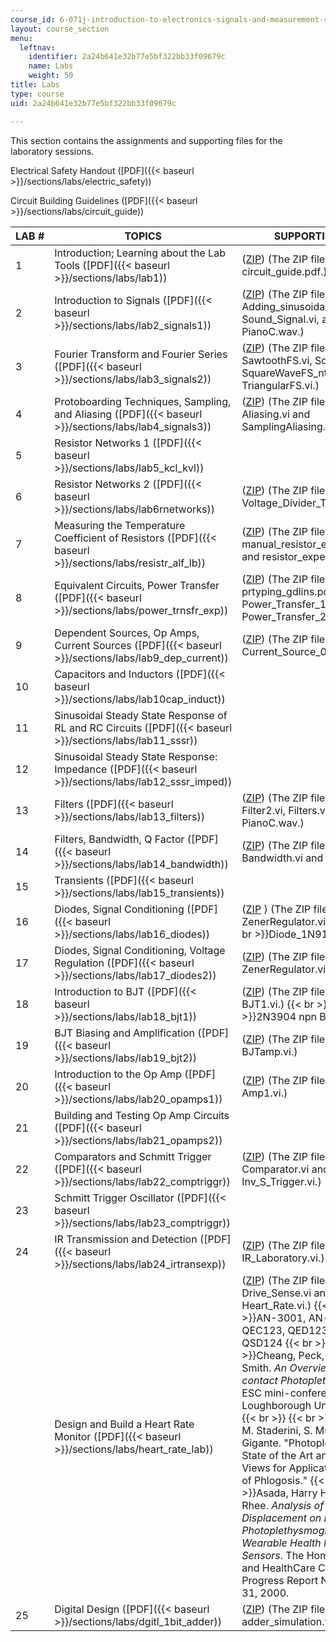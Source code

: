```yaml
---
course_id: 6-071j-introduction-to-electronics-signals-and-measurement-spring-2006
layout: course_section
menu:
  leftnav:
    identifier: 2a24b641e32b77e5bf322bb33f09679c
    name: Labs
    weight: 50
title: Labs
type: course
uid: 2a24b641e32b77e5bf322bb33f09679c

---
```


This section contains the assignments and supporting files for the laboratory sessions.

Electrical Safety Handout ([PDF]({{< baseurl >}}/sections/labs/electric_safety))

Circuit Building Guidelines ([PDF]({{< baseurl >}}/sections/labs/circuit_guide))

| LAB # | TOPICS | SUPPORTING FILES |
| --- | --- | --- |
| 1 | Introduction; Learning about the Lab Tools ([PDF]({{< baseurl >}}/sections/labs/lab1)) | ([ZIP](/coursemedia/6-071j-introduction-to-electronics-signals-and-measurement-spring-2006/98f97cd36e2474d4c85140c65af8b85e_lab1.zip)) (The ZIP file contains: circuit\_guide.pdf.) |
| 2 | Introduction to Signals ([PDF]({{< baseurl >}}/sections/labs/lab2_signals1)) | ([ZIP](/coursemedia/6-071j-introduction-to-electronics-signals-and-measurement-spring-2006/a1c7fb1a43d2c9e658849695089d8d29_lab2.zip)) (The ZIP file contains: Adding\_sinusoidal\_signals.vi, Sound\_Signal.vi, and PianoC.wav.) |
| 3 | Fourier Transform and Fourier Series ([PDF]({{< baseurl >}}/sections/labs/lab3_signals2)) | ([ZIP](/coursemedia/6-071j-introduction-to-electronics-signals-and-measurement-spring-2006/33092378b963a69c9ab36c92e78f2d23_lab3.zip)) (The ZIP file contains: SawtoothFS.vi, SquareWaveFS.vi, SquareWaveFS\_nterms.vi, and TriangularFS.vi.) |
| 4 | Protoboarding Techniques, Sampling, and Aliasing ([PDF]({{< baseurl >}}/sections/labs/lab4_signals3)) | ([ZIP](/coursemedia/6-071j-introduction-to-electronics-signals-and-measurement-spring-2006/5d031071aac4191e1fbc8ccf7031d7c1_lab4.zip)) (The ZIP file contains: Aliasing.vi and SamplingAliasing.vi.) |
| 5 | Resistor Networks 1 ([PDF]({{< baseurl >}}/sections/labs/lab5_kcl_kvl)) | &nbsp; |
| 6 | Resistor Networks 2 ([PDF]({{< baseurl >}}/sections/labs/lab6rnetworks)) | ([ZIP](/coursemedia/6-071j-introduction-to-electronics-signals-and-measurement-spring-2006/b84d6f07b2fc7c196f5fc0a54e3ee0e3_lab6.zip)) (The ZIP file contains: Voltage\_Divider\_Thermometer.vi.) |
| 7 | Measuring the Temperature Coefficient of Resistors ([PDF]({{< baseurl >}}/sections/labs/resistr_alf_lb)) | ([ZIP](/coursemedia/6-071j-introduction-to-electronics-signals-and-measurement-spring-2006/ff253a60df8318231345836f6899b697_lab7.zip)) (The ZIP file contains: manual\_resistor\_experiment.vi and resistor\_experiment.vi.) |
| 8 | Equivalent Circuits, Power Transfer ([PDF]({{< baseurl >}}/sections/labs/power_trnsfr_exp)) | ([ZIP](/coursemedia/6-071j-introduction-to-electronics-signals-and-measurement-spring-2006/8d839e7edbacb854e1c610c6c8c8e9ac_lab8.zip)) (The ZIP file contains: prtyping\_gdlins.pdf, Power\_Transfer\_1.vi, and Power\_Transfer\_2.vi.) |
| 9 | Dependent Sources, Op Amps, Current Sources ([PDF]({{< baseurl >}}/sections/labs/lab9_dep_current)) | ([ZIP](/coursemedia/6-071j-introduction-to-electronics-signals-and-measurement-spring-2006/0e16bc95b9c0978fbeb13f7783372708_lab9.zip)) (The ZIP file contains: Current\_Source\_01.vi.) |
| 10 | Capacitors and Inductors ([PDF]({{< baseurl >}}/sections/labs/lab10cap_induct)) | &nbsp; |
| 11 | Sinusoidal Steady State Response of RL and RC Circuits ([PDF]({{< baseurl >}}/sections/labs/lab11_sssr)) | &nbsp; |
| 12 | Sinusoidal Steady State Response: Impedance ([PDF]({{< baseurl >}}/sections/labs/lab12_sssr_imped)) | &nbsp; |
| 13 | Filters ([PDF]({{< baseurl >}}/sections/labs/lab13_filters)) | ([ZIP](/coursemedia/6-071j-introduction-to-electronics-signals-and-measurement-spring-2006/99838ea74ad8a58bdb56c27da402634a_lab13.zip)) (The ZIP file contains: Filter2.vi, Filters.vi, and PianoC.wav.) |
| 14 | Filters, Bandwidth, Q Factor ([PDF]({{< baseurl >}}/sections/labs/lab14_bandwidth)) | ([ZIP](/coursemedia/6-071j-introduction-to-electronics-signals-and-measurement-spring-2006/df4570cf5950b716ffb54dab266fc89a_lab14.zip)) (The ZIP file contains: Bandwidth.vi and Notch.vi.) |
| 15 | Transients ([PDF]({{< baseurl >}}/sections/labs/lab15_transients)) | &nbsp; |
| 16 | Diodes, Signal Conditioning ([PDF]({{< baseurl >}}/sections/labs/lab16_diodes)) | ([ZIP](/coursemedia/6-071j-introduction-to-electronics-signals-and-measurement-spring-2006/fafd1592887e3271ac57901a3e7ec690_lab17.zip) ) (The ZIP file contains: ZenerRegulator.vi.)  {{< br >}}  {{< br >}}Diode\_1N914 |
| 17 | Diodes, Signal Conditioning, Voltage Regulation ([PDF]({{< baseurl >}}/sections/labs/lab17_diodes2)) | ([ZIP](/coursemedia/6-071j-introduction-to-electronics-signals-and-measurement-spring-2006/fafd1592887e3271ac57901a3e7ec690_lab17.zip)) (The ZIP file contains: ZenerRegulator.vi.) |
| 18 | Introduction to BJT ([PDF]({{< baseurl >}}/sections/labs/lab18_bjt1)) | ([ZIP](/coursemedia/6-071j-introduction-to-electronics-signals-and-measurement-spring-2006/90e67f2cebfa41225fc16a42aa395cad_lab18.zip)) (The ZIP file contains: BJT1.vi.)  {{< br >}}  {{< br >}}2N3904 npn BJT |
| 19 | BJT Biasing and Amplification ([PDF]({{< baseurl >}}/sections/labs/lab19_bjt2)) | ([ZIP](/coursemedia/6-071j-introduction-to-electronics-signals-and-measurement-spring-2006/7b6564df56545ae2d5ec730421bebb06_lab19.zip)) (The ZIP file contains: BJTamp.vi.) |
| 20 | Introduction to the Op Amp ([PDF]({{< baseurl >}}/sections/labs/lab20_opamps1)) | ([ZIP](/coursemedia/6-071j-introduction-to-electronics-signals-and-measurement-spring-2006/df3787918475b133443bbdc9f4a24155_lab20.zip)) (The ZIP file contains: Op-Amp1.vi.) |
| 21 | Building and Testing Op Amp Circuits ([PDF]({{< baseurl >}}/sections/labs/lab21_opamps2)) | &nbsp; |
| 22 | Comparators and Schmitt Trigger ([PDF]({{< baseurl >}}/sections/labs/lab22_comptriggr)) | ([ZIP](/coursemedia/6-071j-introduction-to-electronics-signals-and-measurement-spring-2006/7b6fbd242a92a7b0e0fe740adbf71ab8_lab22.zip)) (The ZIP file contains: Comparator.vi and Inv\_S\_Trigger.vi.) |
| 23 | Schmitt Trigger Oscillator ([PDF]({{< baseurl >}}/sections/labs/lab23_comptriggr)) | &nbsp; |
| 24 | IR Transmission and Detection ([PDF]({{< baseurl >}}/sections/labs/lab24_irtransexp)) | ([ZIP](/coursemedia/6-071j-introduction-to-electronics-signals-and-measurement-spring-2006/6507745d16f1ecf647c9d583386e93c9_lab24.zip)) (The ZIP file contains: IR\_Laboratory.vi.) |
| &nbsp; | Design and Build a Heart Rate Monitor ([PDF]({{< baseurl >}}/sections/labs/heart_rate_lab)) | ([ZIP](/coursemedia/6-071j-introduction-to-electronics-signals-and-measurement-spring-2006/0d196b549c176f947255256b8c9ed7c3_lab25.zip)) (The ZIP file contains: Drive\_Sense.vi and Heart\_Rate.vi.)  {{< br >}}  {{< br >}}AN-3001, AN-3005, QEC123, QED123, QSC114, QSD124  {{< br >}}  {{< br >}}Cheang, Peck, and Peter Smith. _An Overview of Non-contact Photoplethysmography_. ESC mini-conference, Loughborough University, 2003.  {{< br >}}  {{< br >}}Borham, A., E. M. Staderini, S. Mugnaini, and G. Gigante. "Photoplethysmography: State of the Art and Research Views for Application in the Study of Phlogosis."  {{< br >}}  {{< br >}}Asada, Harry H., and Sokwoo Rhee. _Analysis of the Influence of Displacement on Finger Photoplethysmography for Wearable Health Monitoring Sensors_. The Home Automation and HealthCare Consortium, Progress Report No. 2-5, March 31, 2000. |
| 25 | Digital Design ([PDF]({{< baseurl >}}/sections/labs/dgitl_1bit_adder)) | ([ZIP](/coursemedia/6-071j-introduction-to-electronics-signals-and-measurement-spring-2006/e8f35b0af4ab8ab4ce480ad57cc752bb_lab26.zip)) (The ZIP file contains: adder\_simulation.vi.)